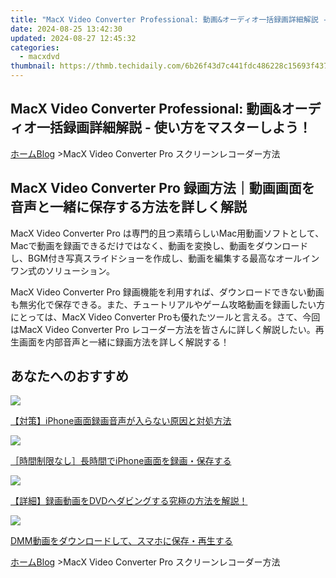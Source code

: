 ```yaml
---
title: "MacX Video Converter Professional: 動画&オーディオ一括録画詳細解説 - 使い方をマスターしよう！"
date: 2024-08-25 13:42:30
updated: 2024-08-27 12:45:32
categories:
  - macxdvd
thumbnail: https://thmb.techidaily.com/6b26f43d7c441fdc486228c15693f43761df84b70dc520fe3fec90378bd8cb5b.jpg
---
```


## MacX Video Converter Professional: 動画&オーディオ一括録画詳細解説 - 使い方をマスターしよう！

[ホーム](https://tools.techidaily.com/macxdvd/products/)[Blog](https://tools.techidaily.com/macxdvd/products/) \>MacX Video Converter Pro スクリーンレコーダー方法

## MacX Video Converter Pro 録画方法｜動画画面を音声と一緒に保存する方法を詳しく解説

MacX Video Converter Pro は専門的且つ素晴らしいMac用動画ソフトとして、Macで動画を録画できるだけではなく、動画を変換し、動画をダウンロードし、BGM付き写真スライドショーを作成し、動画を編集する最高なオールインワン式のソリューション。 

MacX Video Converter Pro 録画機能を利用すれば、ダウンロードできない動画も無劣化で保存できる。また、チュートリアルやゲーム攻略動画を録画したい方にとっては、MacX Video Converter Proも優れたツールと言える。さて、今回はMacX Video Converter Pro レコーダー方法を皆さんに詳しく解説したい。再生画面を内部音声と一緒に録画方法を詳しく解説する！ 



## あなたへのおすすめ

![](https://www.macxdvd.com/blog/img/record-iphone-screen-with-audio-b.jpg) 

[【対策】iPhone画面録画音声が入らない原因と対処方法](https://jp.videoproc.com/record/record-iphone-screen-with-audio.htm)

![](https://www.macxdvd.com/blog/img/iphone-screen-recording-no-time-limit-b.jpg) 

[［時間制限なし］長時間でiPhone画面を録画・保存する](https://jp.videoproc.com/record/iphone-screen-recording-no-time-limit.htm)

![](https://www.macxdvd.com/blog/img/simple-dubbing-recording-video-to-dvd-b.jpg) 

[【詳細】録画動画をDVDへダビングする究極の方法を解説！](https://tools.techidaily.com/macxdvd/products/)

![](https://www.macxdvd.com/blog/img/zql121827.jpg) 

[DMM動画をダウンロードして、スマホに保存・再生する](https://tools.techidaily.com/macxdvd/products/)



[ホーム](https://tools.techidaily.com/macxdvd/products/)[Blog](https://tools.techidaily.com/macxdvd/products/) \>MacX Video Converter Pro スクリーンレコーダー方法

<ins class="adsbygoogle"
     style="display:block"
     data-ad-format="autorelaxed"
     data-ad-client="ca-pub-7571918770474297"
     data-ad-slot="1223367746"></ins>



<ins class="adsbygoogle"
     style="display:block"
     data-ad-client="ca-pub-7571918770474297"
     data-ad-slot="8358498916"
     data-ad-format="auto"
     data-full-width-responsive="true"></ins>
